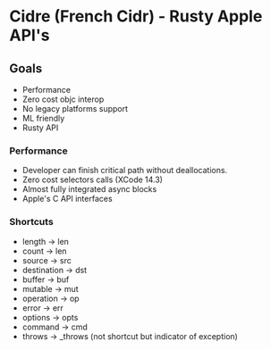 # Cidre (French Cidr) - Rusty Apple API's

## Goals

- Performance 
- Zero cost objc interop
- No legacy platforms support
- ML friendly
- Rusty API

### Performance 

- Developer can finish critical path without deallocations.
- Zero cost selectors calls (XCode 14.3)
- Almost fully integrated async blocks
- Apple's C API interfaces

### Shortcuts

- length -> len
- count -> len
- source -> src
- destination -> dst
- buffer -> buf
- mutable -> mut
- operation -> op
- error -> err
- options -> opts
- command -> cmd
- throws -> _throws (not shortcut but indicator of exception)

